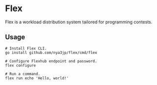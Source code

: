 # Flex

Flex is a workload distribution system tailored for programming contests.

## Usage

```
# Install Flex CLI.
go install github.com/nya3jp/flex/cmd/flex

# Configure Flexhub endpoint and password.
flex configure

# Run a command.
flex run echo 'Hello, world!'
```
